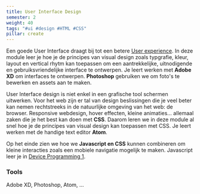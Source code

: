 ```yaml
---
title: User Interface Design
semester: 2
weight: 40
tags: "#ui #design #HTML #CSS"
pillar: create
---
```

Een goede User Interface draagt bij tot een betere <a href="/module/user-experience">User experience</a>.
In deze module leer je hoe je de principes van visual design zoals typgrafie, kleur, layout en vertical rhytm kan toepassen om een aantrekkelijke, uitnodigende en gebruiksvriendelijke interface te ontwerpen.
Je leert werken met **Adobe XD** om interfaces te ontwerpen. **Photoshop** gebruiken we om foto's te bewerken en assets aan te maken.

User Interface design is niet enkel in een grafische tool schermen uitwerken. Voor het web zijn er tal van design beslissingen die je veel beter kan nemen rechtstreeks in de natuurlijke omgeving van het web: de browser. Responsive webdesign, hover effecten, kleine animaties&hellip; allemaal zaken die je het best kan doen met **CSS**. Daarom leren we in deze module al snel hoe je de principes van visual design kan toepassen met CSS. Je leert werken met de handige text editor **Atom**.

Op het einde zien we hoe we **Javascript en CSS** kunnen combineren om kleine interacties zoals een mobiele navigatie mogelijk te maken. Javascript leer je in <a href="/module/device-programming-1/">Device Programming 1</a>.
                            
### Tools
<p class="u-color-neutral-base">
	Adobe XD, Photoshop, Atom, &hellip;
</p>
